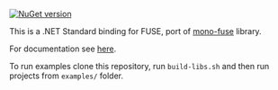 [![NuGet version](https://img.shields.io/nuget/vpre/Mono.Fuse.NETStandard.svg)](https://www.nuget.org/packages/Mono.Fuse.NETStandard/)

This is a .NET Standard binding for FUSE, port of [mono-fuse](https://github.com/jonpryor/mono-fuse) library.

For documentation see [here](http://www.jprl.com/Projects/mono-fuse/docs/).

To run examples clone this repository, run `build-libs.sh` and then run projects from `examples/` folder.